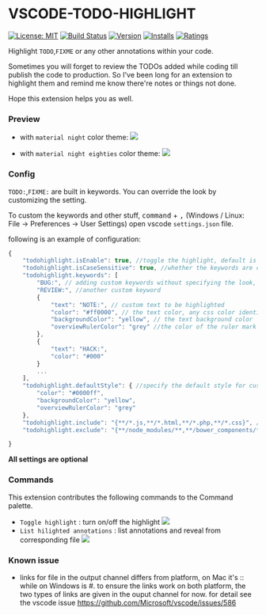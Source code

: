 VSCODE-TODO-HIGHLIGHT
===

[![License: MIT](https://img.shields.io/badge/License-MIT-brightgreen.svg)](https://opensource.org/licenses/MIT)
[![Build Status](https://travis-ci.org/wayou/vscode-todo-highlight.svg?branch=master)](https://travis-ci.org/wayou/vscode-todo-highlight)
[![Version](http://vsmarketplacebadge.apphb.com/version-short/wayou.vscode-todo-highlight.svg)](https://marketplace.visualstudio.com/items?itemName=wayou.vscode-todo-highlight)
[![Installs](http://vsmarketplacebadge.apphb.com/installs-short/wayou.vscode-todo-highlight.svg)](https://marketplace.visualstudio.com/items?itemName=wayou.vscode-todo-highlight)
[![Ratings](http://vsmarketplacebadge.apphb.com/rating-short/wayou.vscode-todo-highlight.svg)](https://marketplace.visualstudio.com/items?itemName=wayou.vscode-todo-highlight)

Highlight `TODO`,`FIXME` or any other annotations within your code.

Sometimes you will forget to review the TODOs added while coding till publish the code to production.
So I've been long for an extension to highlight them and remind me know there're notes or things not done.

Hope this extension helps you as well.

### Preview

- with `material night` color theme:
![](https://github.com/wayou/vscode-todo-highlight/raw/master/assets/material-night.png)

- with `material night eighties` color theme:
![](https://github.com/wayou/vscode-todo-highlight/raw/master/assets/material-night-eighties.png)

### Config

`TODO:`,`FIXME:` are built in keywords. You can override the look by customizing the setting.

To custom the keywords and other stuff, <kbd>command</kbd> + <kbd>,</kbd> (Windows / Linux: File -> Preferences -> User Settings) open vscode `settings.json` file.

following is an example of configuration:

```js
{
    "todohighlight.isEnable": true, //toggle the highlight, default is true
    "todohighlight.isCaseSensitive": true, //whether the keywords are case sensitive or not
    "todohighlight.keywords": [
        "BUG:", // adding custom keywords without specifying the look, default color will be applied
        "REVIEW:", //another custom keyword
        {  
            "text": "NOTE:", // custom text to be highlighted
            "color": "#ff0000", // the text color, any css color identifier is valid
            "backgroundColor": "yellow", // the text background color
            "overviewRulerColor": "grey" //the color of the ruler mark on the scroll bar. use rgba() and define transparent colors to play well with other decorations.
        },
        {
            "text": "HACK:",
            "color": "#000"
        }
        ...
    ],
    "todohighlight.defaultStyle": { //specify the default style for custom keywords, if not specified, build in default style will be applied
        "color": "#0000ff",
        "backgroundColor": "yellow",
        "overviewRulerColor": "grey"
    },
    "todohighlight.include": "{**/*.js,**/*.html,**/*.php,**/*.css}", //A glob pattern that defines the files to search for. Only include files you need, DO NOT USE `{**/*.*}` for both permormance and avoiding binary files reason
    "todohighlight.exclude": "{**∕node_modules∕**,**∕bower_components∕**,**∕dist∕**,**/_output/**,**/*.min.*,**/*.map}"//A glob pattern that defines files and folders to exclude while listing annotations

}
```

**All settings are optional**

### Commands

This extension contributes the following commands to the Command palette.

- `Toggle highlight` : turn on/off the highlight
![](https://github.com/wayou/vscode-todo-highlight/raw/master/assets/toggle-highlight.gif)
- `List hilighted annotations` : list annotations and reveal from corresponding file
![](https://github.com/wayou/vscode-todo-highlight/raw/master/assets/links.gif)


### Known issue

- links for file in the output channel differs from platform, on Mac it's <uri>:<line>:<col> while on Windows is <uri>#<line>. to ensure the links work on both platform, the two types of links are given in the ouput channel for now. for detail see the vscode issue https://github.com/Microsoft/vscode/issues/586


